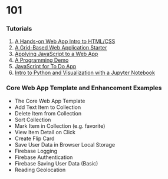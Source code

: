 # 101

### Tutorials
1. [A Hands-on Web App Intro to HTML/CSS](webAppIntro)
2. [A Grid-Based Web Application Starter](gridBasedApp)
3. [Applying JavaScript to a Web App](javascriptApplied)
4. [A Programming Demo](programmingDemo)
5. [JavaScript for To Do App](todoAppJS)
6. [Intro to Python and Visualization with a Jupyter Notebook](https://colab.research.google.com/github/jlyst/101/blob/master/data/Combined_Intro_&_Data_Lab.ipynb)

### Core Web App Template and Enhancement Examples
- The Core Web App Template
- Add Text Item to Collection
- Delete Item from Collection
- Sort Collection
- Mark Item in Collection (e.g. favorite)
- View Item Detail on Click
- Create Flip Card
- Save User Data in Browser Local Storage
- Firebase Logging
- Firebase Authentication
- Firebase Saving User Data (Basic)
- Reading Geolocation

